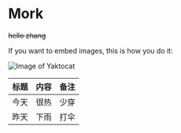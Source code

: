 # Mork
~~hello zhang~~

If you want to embed images, this is how you do it:

![Image of Yaktocat](https://octodex.github.com/images/yaktocat.png)



标题 | 内容 | 备注
-----|------|-----
今天 | 很热 | 少穿
昨天 | 下雨 | 打伞
